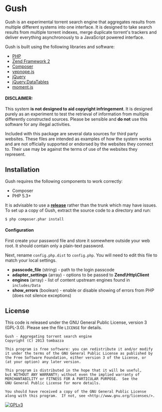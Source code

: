 Gush
====
Gush is an experimental torrent search engine that aggregates results from multiple different systems into one interface. It is designed to take search results from multiple torrent indexes, merge duplicate torrent's trackers and deliver everything asynchronously to a JavaScript powered interface.

Gush is built using the following libraries and software:

* [PHP](http://www.php.net)
* [Zend Framework 2](http://framework.zend.com)
* [Composer](http://getcomposer.org/)
* [yepnope.js](http://yepnopejs.com/)
* [jQuery](http://www.jquery.com)
* [jQuery.DataTables](http://www.datatables.net/)
* [moment.js](http://momentjs.com/)

#### DISCLAIMER:
This system **is not designed to aid copyright infringement**. It is designed purely as an experiment to test the retrieval of information from multiple differently constructed sources. Please be sensible and **do not** use this software for any illegal activities.

Included with this package are several data sources for third party websites. These files are intended as examples of how the system works and are not officially supported or endorsed by the websites they connect to. Their use may be against the terms of use of the websites they represent.

## Installation

Gush requires the following components to work correctly:

* Composer
* PHP 5.3+

It is advisable to use a **[release](https://github.com/tombazza/gush/releases)** rather than the trunk which may have issues. To set up a copy of Gush, extract the source code to a directory and run:

`$ php composer.phar install`

#### Configuration

First create your password file and store it somewhere outside your web root. It should contain only a plain-text password.

Next, rename `config.php.dist` to `config.php`. You will need to edit this file to match your local settings.

* **passcode_file** (string) - path to the login passcode
* **adapter_settings** (array) - options to be passed to **Zend\Http\Client**
* **engines** (array) - list of content upstream engines found in `includes/Data`
* **show_errors** (boolean) - enable or disable showing of errors from PHP (does not silence exceptions)

## License
This code is released under the GNU General Public License, version 3 (GPL-3.0). Please see the file `LICENSE` for details.

    Gush - Aggregating torrent search engine
    Copyright (C) 2013 tombazza

    This program is free software: you can redistribute it and/or modify
    it under the terms of the GNU General Public License as published by
    the Free Software Foundation, either version 3 of the License, or
    (at your option) any later version.

    This program is distributed in the hope that it will be useful,
    but WITHOUT ANY WARRANTY; without even the implied warranty of
    MERCHANTABILITY or FITNESS FOR A PARTICULAR PURPOSE.  See the
    GNU General Public License for more details.

    You should have received a copy of the GNU General Public License
    along with this program.  If not, see <http://www.gnu.org/licenses/>.

[![GPLv3](http://www.gnu.org/graphics/gplv3-88x31.png "GPLv3")](http://www.gnu.org/licenses/gpl-3.0-standalone.html)
